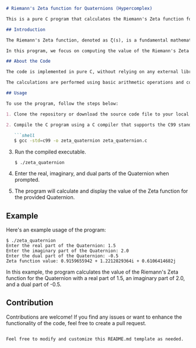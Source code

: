 ```markdown
# Riemann's Zeta function for Quaternions (Hypercomplex)

This is a pure C program that calculates the Riemann's Zeta function for Quaternions, a type of Hypercomplex numbers. The code is implemented without using any external libraries, providing a self-contained solution for computing the Quaternion Zeta function.

## Introduction

The Riemann's Zeta function, denoted as ζ(s), is a fundamental mathematical function in number theory and complex analysis. It is defined for complex numbers s with real part > 1, and it can be extended to other domains including hypercomplex numbers.

In this program, we focus on computing the value of the Riemann's Zeta function for Quaternions, which are Hypercomplex numbers consisting of a real part, three imaginary parts (i, j, k), and a dual part. The Quaternion Zeta function is an interesting extension of the classical Zeta function to Quaternions.

## About the Code

The code is implemented in pure C, without relying on any external libraries. It provides a function `zeta` that takes a Quaternion as input and calculates the value of the Riemann's Zeta function for the given Quaternion. The program employs an iterative approach to compute the sum of terms in the series expansion of the function.

The calculations are performed using basic arithmetic operations and control flow statements available in the C language. The program does not depend on any external math libraries or complex number libraries, making it a self-contained solution.

## Usage

To use the program, follow the steps below:

1. Clone the repository or download the source code file to your local machine.

2. Compile the C program using a C compiler that supports the C99 standard.

   ```shell
   $ gcc -std=c99 -o zeta_quaternion zeta_quaternion.c
   ```

3. Run the compiled executable.

   ```shell
   $ ./zeta_quaternion
   ```

4. Enter the real, imaginary, and dual parts of the Quaternion when prompted.

5. The program will calculate and display the value of the Zeta function for the provided Quaternion.

## Example

Here's an example usage of the program:

```shell
$ ./zeta_quaternion
Enter the real part of the Quaternion: 1.5
Enter the imaginary part of the Quaternion: 2.0
Enter the dual part of the Quaternion: -0.5
Zeta function value: 0.9159655942 + 1.2212829364i + 0.6106414682j
```

In this example, the program calculates the value of the Riemann's Zeta function for the Quaternion with a real part of 1.5, an imaginary part of 2.0, and a dual part of -0.5.

## Contribution

Contributions are welcome! If you find any issues or want to enhance the functionality of the code, feel free to create a pull request.
```

Feel free to modify and customize this README.md template as needed.
